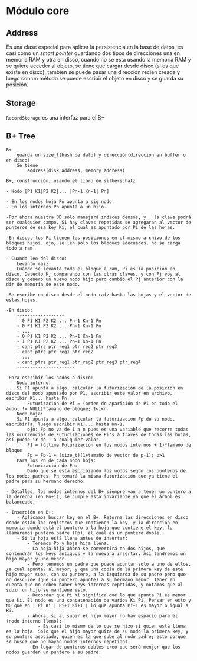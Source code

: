 # Módulo core 

## Address
Es una clase especial para aplicar la persistencia en la base de datos, es casi
como un *smart pointer* guardando dos tipos de direcciones una en memoria RAM y otra en disco,
cuando no se esta usando la memoria RAM y se quiere acceder al objeto, se tiene que cargar
desde disco (si es que existe en disco), tambien se puede pasar una dirección recien
creada y luego con un método se puede escribir el objeto en disco y se guarda su posición.

## Storage 
`RecordStorage` es una interfaz para el B+ 

## B+ Tree 
	B+
		guarda un size_t(hash de dato) y dirección(dirección en buffer o en disco)
		Se tiene
			address(disk_address, memory_address)

	B+, construcción, usando el libro de silberschatz

	- Nodo [P1 K1|P2 K2|... |Pn-1 Kn-1| Pn]

	- En los nodos hoja Pn apunta a sig nodo.
	- En los internos Pn apunta a un hijo.

	-Por ahora nuestra BD solo manejará indices densos, y	la clave podrá ser cualquier campo. Si hay claves repetidas se agregarán al vector de punteros de esa key Ki, el cual es apuntado por Pi de las hojas.

	-En disco, los Pi tienen las posiciones en el mismo archivo de los bloques hijos. ojo, se len solo los bloques adecuados, no se carga todo a ram.

	- Cuando leo del disco:
		Levanto raiz.
		Cuando se levanta todo el bloque a ram, Pi es la posición en disco.	Detecto Kj comparando con las otras claves, y con Pj voy al disco y genero un nuevo nodo hijo pero cambio el Pj anterior con la dir de memoria de este nodo.

	-Se escribe en disco desde el nodo raíz hasta las hojas y el vector de estas hojas.

	-En disco:
		------------------
		- 0 P1 K1 P2 K2 ... Pn-1 Kn-1 Pn
		- 0 P1 K1 P2 K2 ... Pn-1 Kn-1 Pn
		- ...
		- 0 P1 K1 P2 K2 ... Pn-1 Kn-1 Pn
		- 1 P1 K1 P2 K2 ... Pn-1 Kn-1 Pn
		- cant_ptrs ptr_reg1 ptr_reg2 ptr_reg3
		- cant_ptrs ptr_reg1 ptr_reg2 
		- ...
		- cant_ptrs ptr_reg1 ptr_reg2 ptr_reg3 ptr_reg4
		----------------------

	-Para escribir los nodos a disco:
		Nodo interno:
		Si P1 apunta a algo, calcular la futurización de la posición en disco del nodo apuntado por P1, escribir este valor en archivo, escribir K1... hasta Pn.
			Futurización de Pi = (orden de aparición de Pi en todo el árbol != NULL)*tamaño de bloque; 1<i<n
		Nodo hoja:
		Si P1 apunta a algo, calcular la futurización Fp de su nodo, escribirla, luego escribir K1.... hasta Kn-1.
			ojo: Fp no va de 1 a n pues es una variable que recorre todas las ocurrencias de Futurizaciones de Pi's a través de todas las hojas, así puede ir de 1 a cualquier valor.
			F1 = (última Futurización en los nodos internos + 1)*tamaño de bloque
			Fp = Fp-1 + (size_t)(1+tamaño de vector de p-1); p>1
		Para los Pn de cada nodo hoja:
			Futurización de Pn:
			Dado que se está escribiendo los nodos según los punteros de los nodos padres, Pn tomará la misma futurización que ya tiene el padre para su hermano derecho.

	- Detalles, los nodos internos del B+ siempre van a tener un puntero a la derecha (en Pn+1), se cumple esta invariante ya que el árbol es balanceado.

	- Inserción en B+:
		- Aplicamos buscar key en el B+. Retorna las direcciones en disco donde están los registros que contienen la key, y la dirección en memoria donde está el puntero a la hoja que contiene el key, lo llamaremos puntero padre (Pp), el cual es un puntero doble.
		- Si la hoja está llena antes de insertar:
			- Tenemos Pp y hoja hija llena.
			- La hoja hija ahora se convertirá en dos hijos, que contendrán los keys antiguos y la nueva a insertar. Así tendremos un hijo mayor y uno menor.
			- Pero tenemos un padre que puede apuntar solo a uno de ellos, ¿a cuál apunta? al mayor, y que una copia de la primera key de este hijo mayor suba, con su puntero, a la izquierda de su padre pero que no descuide (que su puntero apunte) a su hermano menor. Tener en cuenta que no deben haber keys internas repetidas, y notamos que al subir un hijo se mantiene esto.
			- Recordar que Pi Ki significa que lo que apunta Pi es menor que Ki. El nodo es una concatenación de varios Ki Pi. Pensar en esto y NO que en | Pi Ki | Pi+1 Ki+1 | lo que apunta Pi+1 es mayor o igual a Ki.
			- Ahora, si al subir el hijo mayor no hay espacio para él (nodo interno lleno):
				- Es casi lo mismo de lo que se hizo si quien está llena es la hoja. Solo que el hijo mayor quita de su nodo la primera key, y su puntero asociado, quien es la que sube al nodo padre; esto porque se busca que no hayan nodos internos repetidos.
			- En lugar de punteros dobles creo que será menjor que los nodos guarden un puntero a su padre.



